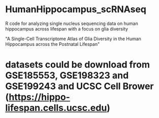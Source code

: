 # HumanHippocampus_scRNAseq

R code for analyzing single nucleus sequencing data on human hippocampus across lifespan with a focus on glia diversity

"A Single-Cell Transcriptome Atlas of Glia Diversity in the Human Hippocampus across the Postnatal Lifespan"

# datasets could be download from GSE185553, GSE198323 and GSE199243 and UCSC Cell Brower (https://hippo-lifespan.cells.ucsc.edu) 

